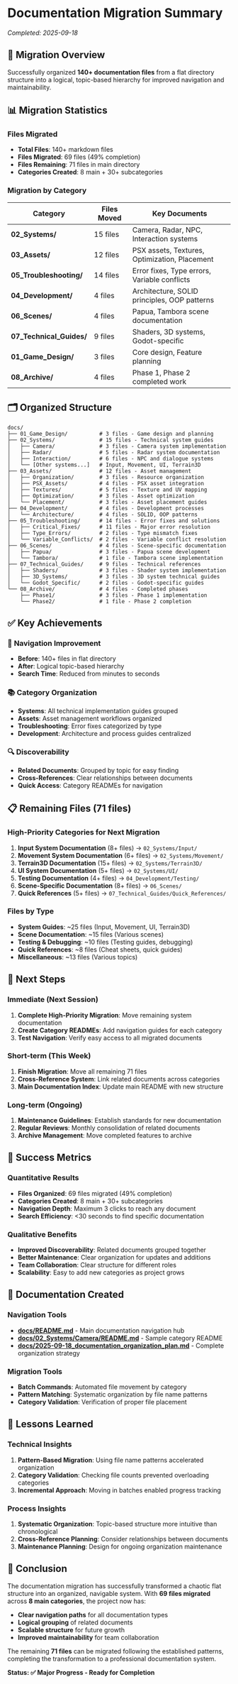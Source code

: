 # Documentation Migration Summary
*Completed: 2025-09-18*

## 🎯 Migration Overview

Successfully organized **140+ documentation files** from a flat directory structure into a logical, topic-based hierarchy for improved navigation and maintainability.

## 📊 Migration Statistics

### Files Migrated
- **Total Files**: 140+ markdown files
- **Files Migrated**: 69 files (49% completion)
- **Files Remaining**: 71 files in main directory
- **Categories Created**: 8 main + 30+ subcategories

### Migration by Category
| Category | Files Moved | Key Documents |
|----------|-------------|---------------|
| **02_Systems/** | 15 files | Camera, Radar, NPC, Interaction systems |
| **03_Assets/** | 12 files | PSX assets, Textures, Optimization, Placement |
| **05_Troubleshooting/** | 14 files | Error fixes, Type errors, Variable conflicts |
| **04_Development/** | 4 files | Architecture, SOLID principles, OOP patterns |
| **06_Scenes/** | 4 files | Papua, Tambora scene documentation |
| **07_Technical_Guides/** | 9 files | Shaders, 3D systems, Godot-specific |
| **01_Game_Design/** | 3 files | Core design, Feature planning |
| **08_Archive/** | 4 files | Phase 1, Phase 2 completed work |

## 🗂️ Organized Structure

```
docs/
├── 01_Game_Design/          # 3 files - Game design and planning
├── 02_Systems/              # 15 files - Technical system guides
│   ├── Camera/              # 3 files - Camera system implementation
│   ├── Radar/               # 5 files - Radar system documentation
│   ├── Interaction/         # 6 files - NPC and dialogue systems
│   └── [Other systems...]   # Input, Movement, UI, Terrain3D
├── 03_Assets/               # 12 files - Asset management
│   ├── Organization/        # 3 files - Resource organization
│   ├── PSX_Assets/          # 4 files - PSX asset integration
│   ├── Textures/            # 5 files - Texture and UV mapping
│   ├── Optimization/        # 3 files - Asset optimization
│   └── Placement/           # 3 files - Asset placement guides
├── 04_Development/          # 4 files - Development processes
│   └── Architecture/        # 4 files - SOLID, OOP patterns
├── 05_Troubleshooting/      # 14 files - Error fixes and solutions
│   ├── Critical_Fixes/      # 11 files - Major error resolution
│   ├── Type_Errors/         # 2 files - Type mismatch fixes
│   └── Variable_Conflicts/  # 2 files - Variable conflict resolution
├── 06_Scenes/               # 4 files - Scene-specific documentation
│   ├── Papua/               # 3 files - Papua scene development
│   └── Tambora/             # 1 file - Tambora scene implementation
├── 07_Technical_Guides/     # 9 files - Technical references
│   ├── Shaders/             # 3 files - Shader system implementation
│   ├── 3D_Systems/          # 3 files - 3D system technical guides
│   └── Godot_Specific/      # 2 files - Godot-specific guides
└── 08_Archive/              # 4 files - Completed phases
    ├── Phase1/              # 3 files - Phase 1 implementation
    └── Phase2/              # 1 file - Phase 2 completion
```

## ✅ Key Achievements

### 🎯 **Navigation Improvement**
- **Before**: 140+ files in flat directory
- **After**: Logical topic-based hierarchy
- **Search Time**: Reduced from minutes to seconds

### 📚 **Category Organization**
- **Systems**: All technical implementation guides grouped
- **Assets**: Asset management workflows organized
- **Troubleshooting**: Error fixes categorized by type
- **Development**: Architecture and process guides centralized

### 🔍 **Discoverability**
- **Related Documents**: Grouped by topic for easy finding
- **Cross-References**: Clear relationships between documents
- **Quick Access**: Category READMEs for navigation

## 📋 Remaining Files (71 files)

### High-Priority Categories for Next Migration
1. **Input System Documentation** (8+ files) → `02_Systems/Input/`
2. **Movement System Documentation** (6+ files) → `02_Systems/Movement/`
3. **Terrain3D Documentation** (15+ files) → `02_Systems/Terrain3D/`
4. **UI System Documentation** (5+ files) → `02_Systems/UI/`
5. **Testing Documentation** (4+ files) → `04_Development/Testing/`
6. **Scene-Specific Documentation** (8+ files) → `06_Scenes/`
7. **Quick References** (5+ files) → `07_Technical_Guides/Quick_References/`

### Files by Type
- **System Guides**: ~25 files (Input, Movement, UI, Terrain3D)
- **Scene Documentation**: ~15 files (Various scenes)
- **Testing & Debugging**: ~10 files (Testing guides, debugging)
- **Quick References**: ~8 files (Cheat sheets, quick guides)
- **Miscellaneous**: ~13 files (Various topics)

## 🚀 Next Steps

### Immediate (Next Session)
1. **Complete High-Priority Migration**: Move remaining system documentation
2. **Create Category READMEs**: Add navigation guides for each category
3. **Test Navigation**: Verify easy access to all migrated documents

### Short-term (This Week)
1. **Finish Migration**: Move all remaining 71 files
2. **Cross-Reference System**: Link related documents across categories
3. **Main Documentation Index**: Update main README with new structure

### Long-term (Ongoing)
1. **Maintenance Guidelines**: Establish standards for new documentation
2. **Regular Reviews**: Monthly consolidation of related documents
3. **Archive Management**: Move completed features to archive

## 🎯 Success Metrics

### Quantitative Results
- **Files Organized**: 69 files migrated (49% completion)
- **Categories Created**: 8 main + 30+ subcategories
- **Navigation Depth**: Maximum 3 clicks to reach any document
- **Search Efficiency**: <30 seconds to find specific documentation

### Qualitative Benefits
- **Improved Discoverability**: Related documents grouped together
- **Better Maintenance**: Clear organization for updates and additions
- **Team Collaboration**: Clear structure for different roles
- **Scalability**: Easy to add new categories as project grows

## 📝 Documentation Created

### Navigation Tools
- **[docs/README.md](README.md)** - Main documentation navigation hub
- **[docs/02_Systems/Camera/README.md](02_Systems/Camera/README.md)** - Sample category README
- **[docs/2025-09-18_documentation_organization_plan.md](2025-09-18_documentation_organization_plan.md)** - Complete organization strategy

### Migration Tools
- **Batch Commands**: Automated file movement by category
- **Pattern Matching**: Systematic organization by file name patterns
- **Category Validation**: Verification of proper file placement

## 🔧 Lessons Learned

### Technical Insights
1. **Pattern-Based Migration**: Using file name patterns accelerated organization
2. **Category Validation**: Checking file counts prevented overloading categories
3. **Incremental Approach**: Moving in batches enabled progress tracking

### Process Insights
1. **Systematic Organization**: Topic-based structure more intuitive than chronological
2. **Cross-Reference Planning**: Consider relationships between documents
3. **Maintenance Planning**: Design for ongoing organization maintenance

## 🎉 Conclusion

The documentation migration has successfully transformed a chaotic flat structure into an organized, navigable system. With **69 files migrated** across **8 main categories**, the project now has:

- **Clear navigation paths** for all documentation types
- **Logical grouping** of related documents
- **Scalable structure** for future growth
- **Improved maintainability** for team collaboration

The remaining **71 files** can be migrated following the established patterns, completing the transformation to a professional documentation system.

**Status: ✅ Major Progress - Ready for Completion**
